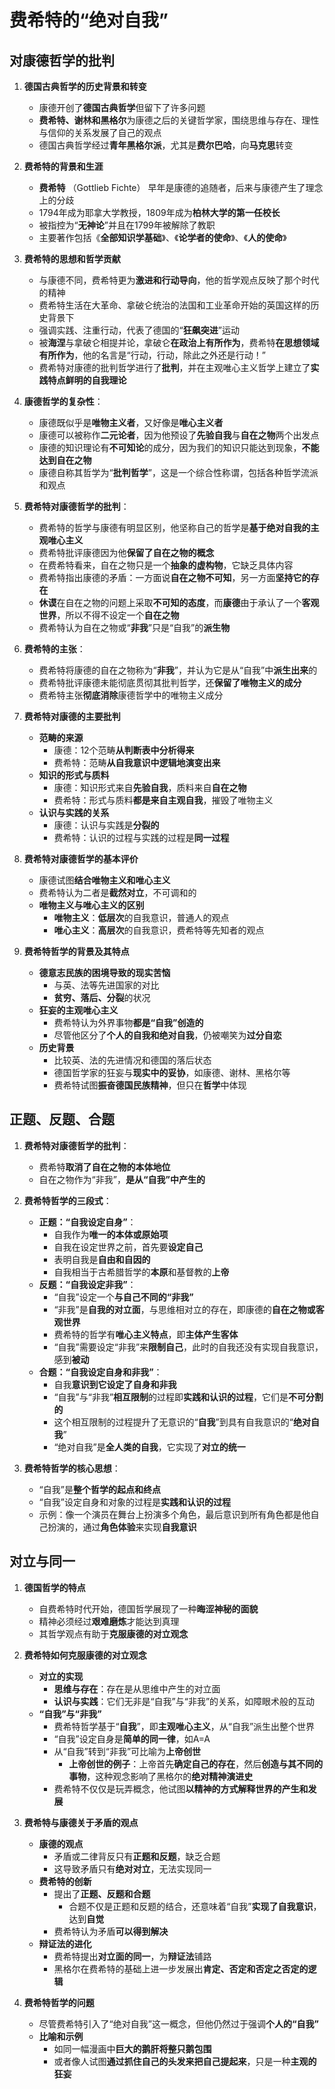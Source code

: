 # 费希特的“绝对自我”
## 对康德哲学的批判
1. **德国古典哲学的历史背景和转变**
   - 康德开创了**德国古典哲学**但留下了许多问题
   - **费希特、谢林和黑格尔**为康德之后的关键哲学家，围绕思维与存在、理性与信仰的关系发展了自己的观点
   - 德国古典哲学经过**青年黑格尔派**，尤其是**费尔巴哈**，向**马克思**转变

2. **费希特的背景和生涯**
   - **费希特** （Gottlieb Fichte） 早年是康德的追随者，后来与康德产生了理念上的分歧
   - 1794年成为耶拿大学教授，1809年成为**柏林大学的第一任校长**
   - 被指控为“**无神论**”并且在1799年被解除了教职
   - 主要著作包括《**全部知识学基础**》、《**论学者的使命**》、《**人的使命**》

3. **费希特的思想和哲学贡献**
   - 与康德不同，费希特更为**激进和行动导向**，他的哲学观点反映了那个时代的精神
   - 费希特生活在大革命、拿破仑统治的法国和工业革命开始的英国这样的历史背景下
   - 强调实践、注重行动，代表了德国的“**狂飙突进**”运动
   - 被**海涅**与拿破仑相提并论，拿破仑**在政治上有所作为**，费希特**在思想领域有所作为**，他的名言是“行动，行动，除此之外还是行动！”
   - 费希特对康德的批判哲学进行了**批判**，并在主观唯心主义哲学上建立了**实践特点鲜明的自我理论**

4. **康德哲学的复杂性**：
    - 康德既似乎是**唯物主义者**，又好像是**唯心主义者**
    - 康德可以被称作**二元论者**，因为他预设了**先验自我**与**自在之物**两个出发点
    - 康德的知识理论有**不可知论**的成分，因为我们的知识只能达到现象，**不能达到自在之物**
    - 康德自称其哲学为“**批判哲学**”，这是一个综合性称谓，包括各种哲学流派和观点

5. **费希特对康德哲学的批判**：
    - 费希特的哲学与康德有明显区别，他坚称自己的哲学是**基于绝对自我的主观唯心主义**
    - 费希特批评康德因为他**保留了自在之物的概念**
    - 在费希特看来，自在之物只是一个**抽象的虚构物**，它缺乏具体内容
    - 费希特指出康德的矛盾：一方面说**自在之物不可知**，另一方面**坚持它的存在**
    - **休谟**在自在之物的问题上采取**不可知的态度**，而**康德**由于承认了一个**客观世界**，所以不得不设定一个**自在之物**
    - 费希特认为自在之物或“**非我**”只是“自我”的**派生物**

6. **费希特的主张**：
    - 费希特将康德的自在之物称为“**非我**”，并认为它是从“自我”中**派生出来**的
    - 费希特批评康德未能彻底贯彻其批判哲学，还**保留了唯物主义的成分**
    - 费希特主张**彻底消除**康德哲学中的唯物主义成分

7. **费希特对康德的主要批判**
    - **范畴的来源**
        * 康德：12个范畴**从判断表中分析得来**
        * 费希特：范畴**从自我意识中逻辑地演变出来**
    - **知识的形式与质料**
        * 康德：知识形式来自**先验自我**，质料来自**自在之物**
        * 费希特：形式与质料**都是来自主观自我**，摧毁了唯物主义
    - **认识与实践的关系**
        * 康德：认识与实践是**分裂的**
        * 费希特：认识的过程与实践的过程是**同一过程**
8. **费希特对康德哲学的基本评价**
    - 康德试图**结合唯物主义和唯心主义**
    - 费希特认为二者是**截然对立**，不可调和的
    - **唯物主义与唯心主义的区别**
        * **唯物主义**：**低层次**的自我意识，普通人的观点
        * **唯心主义**：**高层次**的自我意识，费希特等先知者的观点
9. **费希特哲学的背景及其特点**
    - **德意志民族的困境导致的现实苦恼**
        * 与英、法等先进国家的对比
        * **贫穷、落后、分裂**的状况
    - **狂妄的主观唯心主义**
        * 费希特认为外界事物**都是“自我”创造的**
        * 尽管他区分了**个人的自我和绝对自我**，仍被嘲笑为**过分自恋**
    - **历史背景**
        * 比较英、法的先进情况和德国的落后状态
        * 德国哲学家的狂妄与**现实中的妥协**，如康德、谢林、黑格尔等
        * 费希特试图**振奋德国民族精神**，但只在**哲学**中体现

## 正题、反题、合题
1. **费希特对康德哲学的批判**：
    - 费希特**取消了自在之物的本体地位**
    - 自在之物作为“非我”，**是从“自我”中产生的**

2. **费希特哲学的三段式**：
    - **正题：“自我设定自身”**：
        - 自我作为**唯一的本体或原始项**
        - 自我在设定世界之前，首先要**设定自己**
        - 表明自我是**自由和自因的**
        - 自我相当于古希腊哲学的**本原**和基督教的**上帝**
    - **反题：“自我设定非我”**：
        - “自我”设定一个**与自己不同的“非我”**
        - “非我”是**自我的对立面**，与思维相对立的存在，即康德的**自在之物或客观世界**
        - 费希特的哲学有**唯心主义特点**，即**主体产生客体**
        - “自我”需要设定“非我”来**限制自己**，此时的自我还没有实现自我意识，感到**被动**
    - **合题：“自我设定自身和非我”**：
        - 自我**意识到它设定了自身和非我**
        - “自我”与“非我”**相互限制**的过程即**实践和认识的过程**，它们是**不可分割的**
        - 这个相互限制的过程提升了无意识的“**自我**”到具有自我意识的“**绝对自我**”
        - “绝对自我”是**全人类的自我**，它实现了**对立的统一**

3. **费希特哲学的核心思想**：
    - “自我”是**整个哲学的起点和终点**
    - “自我”设定自身和对象的过程是**实践和认识的过程**
    - 示例：像一个演员在舞台上扮演多个角色，最后意识到所有角色都是他自己扮演的，通过**角色体验**来实现**自我意识**

## 对立与同一
1. **德国哲学的特点**
    - 自费希特时代开始，德国哲学展现了一种**晦涩神秘的面貌**
    - 精神必须经过**艰难磨炼**才能达到真理
    - 其哲学观点有助于**克服康德的对立观念**

2. **费希特如何克服康德的对立观念**
    - **对立的实现**
        - **思维与存在**：存在是从思维中产生的对立面
        - **认识与实践**：它们无非是“自我”与“非我”的关系，如障眼术般的互动
    - **“自我”与“非我”**
        - 费希特哲学基于“**自我**”，即**主观唯心主义**，从“自我”派生出整个世界
        - “自我”设定自身是**简单的同一律**，如A=A
        - 从“自我”转到“非我”可比喻为**上帝创世**
            - **上帝创世的例子**：上帝首先**确定自己的存在**，然后**创造与其不同的事物**，这种观念影响了黑格尔的**绝对精神演进史**
        - 费希特不仅仅是玩弄概念，他试图**以精神的方式解释世界的产生和发展**

3. **费希特与康德关于矛盾的观点**
    - **康德的观点**
        - 矛盾或二律背反只有**正题和反题**，缺乏合题
        - 这导致矛盾只有**绝对对立**，无法实现同一
    - **费希特的创新**
        - 提出了**正题、反题和合题**
            - 合题不仅是正题和反题的结合，还意味着“自我”**实现了自我意识**，达到**自觉**
        - 费希特认为矛盾**可以得到解决**
    - **辩证法的进化**
        - 费希特提出**对立面的同一**，为**辩证法**铺路
        - 黑格尔在费希特的基础上进一步发展出**肯定、否定和否定之否定的逻辑**

4. **费希特哲学的问题**
    - 尽管费希特引入了“绝对自我”这一概念，但他仍然过于强调**个人的“自我”**
    - **比喻和示例**
        - 如同一幅漫画中**巨大的鹅肝将整只鹅包围**
        - 或者像人试图**通过抓住自己的头发来把自己提起来**，只是一种**主观的狂妄**